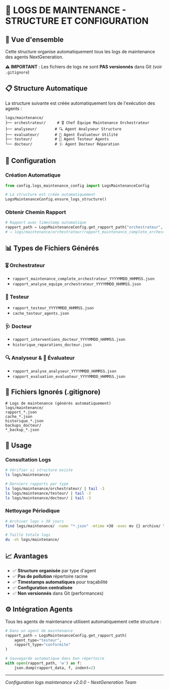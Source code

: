 # 📁 LOGS DE MAINTENANCE - STRUCTURE ET CONFIGURATION

## 🎯 Vue d'ensemble

Cette structure organise automatiquement tous les logs de maintenance des agents NextGeneration.

**⚠️ IMPORTANT** : Les fichiers de logs ne sont **PAS versionnés** dans Git (voir `.gitignore`)

## 📋 Structure Automatique

La structure suivante est créée automatiquement lors de l'exécution des agents :

```
logs/maintenance/
├── orchestrateur/     # 🎖️ Chef Équipe Maintenance Orchestrateur
├── analyseur/        # 🔍 Agent Analyseur Structure  
├── evaluateur/       # 🎯 Agent Évaluateur Utilité
├── testeur/          # 🧪 Agent Testeur Agents
└── docteur/          # 🩺 Agent Docteur Réparation
```

## 🔧 Configuration

### Création Automatique
```python
from config.logs_maintenance_config import LogsMaintenanceConfig

# La structure est créée automatiquement
LogsMaintenanceConfig.ensure_logs_structure()
```

### Obtenir Chemin Rapport
```python
# Rapport avec timestamp automatique
rapport_path = LogsMaintenanceConfig.get_rapport_path("orchestrateur", "maintenance_complete")
# → logs/maintenance/orchestrateur/rapport_maintenance_complete_orchestrateur_20250619_175030.json
```

## 📊 Types de Fichiers Générés

### 🎖️ Orchestrateur
- `rapport_maintenance_complete_orchestrateur_YYYYMMDD_HHMMSS.json`
- `rapport_analyse_equipe_orchestrateur_YYYYMMDD_HHMMSS.json`

### 🧪 Testeur
- `rapport_testeur_YYYYMMDD_HHMMSS.json`
- `cache_testeur_agents.json`

### 🩺 Docteur
- `rapport_interventions_docteur_YYYYMMDD_HHMMSS.json`
- `historique_reparations_docteur.json`

### 🔍 Analyseur & 🎯 Évaluateur
- `rapport_analyse_analyseur_YYYYMMDD_HHMMSS.json`
- `rapport_evaluation_evaluateur_YYYYMMDD_HHMMSS.json`

## 🚫 Fichiers Ignorés (.gitignore)

```gitignore
# Logs de maintenance (générés automatiquement)
logs/maintenance/
rapport_*.json
cache_*.json
historique_*.json
backups_docteur/
*_backup_*.json
```

## 🚀 Usage

### Consultation Logs
```bash
# Vérifier si structure existe
ls logs/maintenance/

# Derniers rapports par type
ls logs/maintenance/orchestrateur/ | tail -3
ls logs/maintenance/testeur/ | tail -3
ls logs/maintenance/docteur/ | tail -3
```

### Nettoyage Périodique
```bash
# Archiver logs > 30 jours
find logs/maintenance/ -name "*.json" -mtime +30 -exec mv {} archive/ \;

# Taille totale logs
du -sh logs/maintenance/
```

## 📈 Avantages

- ✅ **Structure organisée** par type d'agent
- ✅ **Pas de pollution** répertoire racine
- ✅ **Timestamps automatiques** pour traçabilité
- ✅ **Configuration centralisée**
- ✅ **Non versionnés** dans Git (performances)

## ⚙️ Intégration Agents

Tous les agents de maintenance utilisent automatiquement cette structure :

```python
# Dans un agent de maintenance
rapport_path = LogsMaintenanceConfig.get_rapport_path(
    agent_type="testeur", 
    rapport_type="conformite"
)

# Sauvegarde automatique dans bon répertoire
with open(rapport_path, 'w') as f:
    json.dump(rapport_data, f, indent=2)
```

---

*Configuration logs maintenance v2.0.0 - NextGeneration Team* 